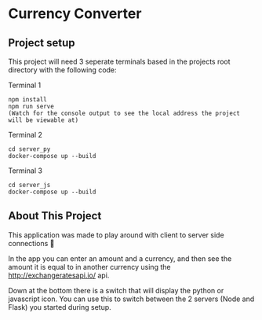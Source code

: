 # Currency Converter

## Project setup
This project will need 3 seperate terminals based in the projects root directory with the following code:

Terminal 1
```
npm install
npm run serve
(Watch for the console output to see the local address the project will be viewable at)
```

Terminal 2
```
cd server_py
docker-compose up --build
```

Terminal 3
```
cd server_js
docker-compose up --build
```

## About This Project
This application was made to play around with client to server side connections 🥳

In the app you can enter an amount and a currency, and then see the amount it is equal to in another currency using the http://exchangeratesapi.io/ api.

Down at the bottom there is a switch that will display the python or javascript icon. You can use this to switch between the 2 servers (Node and Flask) you started during setup.

